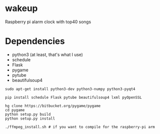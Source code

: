 # wakeup
Raspberry pi alarm clock with top40 songs

# Dependencies
 
- python3 (at least, that's what I use) 
- schedule
- Flask
- pygame
- pytube
- beautifulsoup4

```
sudo apt-get install python3-dev python3-numpy python3-pyqt4

pip install schedule Flask pytube beautifulsoup4 lxml pyOpenSSL

hg clone https://bitbucket.org/pygame/pygame 
cd pygame
python setup.py build
python setup.py install

./ffmpeg_install.sh # if you want to compile for the raspberry-pi arm
```
